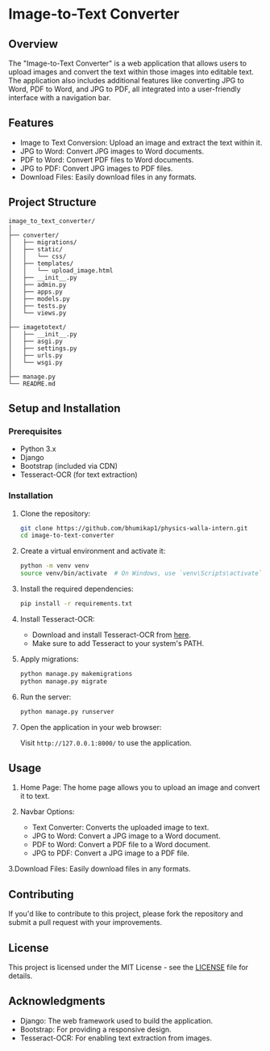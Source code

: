 # Image-to-Text Converter

## Overview

The "Image-to-Text Converter" is a web application that allows users to upload images and convert the text within those images into editable text. The application also includes additional features like converting JPG to Word, PDF to Word, and JPG to PDF, all integrated into a user-friendly interface with a navigation bar.

## Features

- Image to Text Conversion: Upload an image and extract the text within it.
- JPG to Word: Convert JPG images to Word documents.
- PDF to Word: Convert PDF files to Word documents.
- JPG to PDF: Convert JPG images to PDF files.
- Download Files: Easily download files in any formats.

## Project Structure

```
image_to_text_converter/
│
├── converter/
│   ├── migrations/
│   ├── static/
│   │   └── css/
│   ├── templates/
│   │   └── upload_image.html
│   ├── __init__.py
│   ├── admin.py
│   ├── apps.py
│   ├── models.py
│   ├── tests.py
│   └── views.py
│
├── imagetotext/
│   ├── __init__.py
│   ├── asgi.py
│   ├── settings.py
│   ├── urls.py
│   └── wsgi.py
│
├── manage.py
└── README.md
```

## Setup and Installation

### Prerequisites

- Python 3.x
- Django
- Bootstrap (included via CDN)
- Tesseract-OCR (for text extraction)

### Installation

1. Clone the repository:

    ```bash
    git clone https://github.com/bhumikap1/physics-walla-intern.git
    cd image-to-text-converter
    ```

2. Create a virtual environment and activate it:

    ```bash
    python -m venv venv
    source venv/bin/activate  # On Windows, use `venv\Scripts\activate`
    ```

3. Install the required dependencies:

    ```bash
    pip install -r requirements.txt
    ```

4. Install Tesseract-OCR:

    - Download and install Tesseract-OCR from [here](https://github.com/tesseract-ocr/tesseract).
    - Make sure to add Tesseract to your system's PATH.

5. Apply migrations:

    ```bash
    python manage.py makemigrations
    python manage.py migrate
    ```

6. Run the server:

    ```bash
    python manage.py runserver
    ```

7. Open the application in your web browser:

    Visit `http://127.0.0.1:8000/` to use the application.

## Usage

1. Home Page: The home page allows you to upload an image and convert it to text.

2. Navbar Options:
   - Text Converter: Converts the uploaded image to text.
   - JPG to Word: Convert a JPG image to a Word document.
   - PDF to Word: Convert a PDF file to a Word document.
   - JPG to PDF: Convert a JPG image to a PDF file.

3.Download Files: Easily download files in any formats.

## Contributing

If you'd like to contribute to this project, please fork the repository and submit a pull request with your improvements.

## License

This project is licensed under the MIT License - see the [LICENSE](LICENSE) file for details.

## Acknowledgments

- Django: The web framework used to build the application.
- Bootstrap: For providing a responsive design.
- Tesseract-OCR: For enabling text extraction from images.
```
